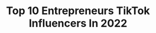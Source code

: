 ---
title: Top 10 Entrepreneurs TikTok Influencers In 2022
description: >-
  Find top entrepreneurs TikTok influencers in 2022. Most popular hashtags: #fyp #foryou #funny #duet.
platform: TikTok
hits: 2429
text_top: Discover the top-rated TikTok influencers on inBeat.
text_bottom: Our platform holds 2429 TikTok influencers like this for you to work with.
profiles:
  - username: "iamchinarenee"
    fullname: >-
      IamChinaRenee
    bio: >-
      ENTREPRENEUR
    location: "United States"
    followers: 83500
    engagement: 1098
    commentsToLikes: 0.027378
    id: ck9ejl1pu36tr0j78pij5xzea
    verified: false
    hashtags: "#trending, #foryoupage, #viral, #workout"
  - username: "business_money"
    fullname: >-
      Entrepreneurs
    bio: >-
      Learn,Earn & Grow Startup ideas 💡 Entrepreneurship❤️ Business 🔥 *You Tube*👇
    location: "India"
    followers: 12200
    engagement: 1016
    commentsToLikes: 0.023968
    id: ckbezkogokte30j233ov0otsc
    verified: false
    hashtags: "#startupindia, #businesswomen, #businesswoman, #titokindia"
  - username: "thu_cung"
    fullname: >-
      Why So Serious?
    bio: >-
      Entrepreneur
    location: "United States"
    followers: 489000
    engagement: 446
    commentsToLikes: 0.000944
    id: ckb9fw5av4ij20j23qpzcyrmg
    verified: false
    hashtags: "#thucung, #yeuthucung, #funny, #pet"
  - username: "sharayahann"
    fullname: >-
      Sharayah Ann
    bio: >-
      Sassy #30yearold in AZ BLM don’t like it leave Venmo @Sharayah-Ann Entrepreneur
    location: "United States"
    followers: 18800
    engagement: 2265
    commentsToLikes: 0.081333
    id: ckc7qxba6waxz0j23rjogzlru
    verified: false
    hashtags: "#bidenharris2020, #2020election, #biden2020, #duet"
  - username: "pariahnation"
    fullname: >-
      Pariah Nation
    bio: >-
      Podcast 🎤Politics 🏛 Youth 👩🏾‍🦱🧑🏾‍🦱Entrepreneurship 🏦Pan-African✊🏾
    location: "Kenya"
    followers: 23500
    engagement: 1909
    commentsToLikes: 0.132513
    id: cka8gg8596h3y0i78mzcspv3r
    verified: false
    hashtags: "#history, #africanhistory, #blackhistory, #tiktokkenya"
  - username: "starsandart"
    fullname: >-
      Erick Maged // إريك ماجد
    bio: >-
      اسمي إريك 🇪🇬🇸🇰 Artist / Aspiring Entrepreneur 250k soon?
    location: "Egypt"
    followers: 232800
    engagement: 1931
    commentsToLikes: 0.035154
    id: ckb9ecwjl1usg0j23apr87nsz
    verified: false
    hashtags: "#art, #egypt, #learntok, #pencil"
  - username: "vittoriald"
    fullname: >-
      vittoriald
    bio: >-
      Christian✝️ Conservative🇺🇸 Entrepreneur💰 Model💁‍♀️
    location: "United States"
    followers: 14400
    engagement: 1870
    commentsToLikes: 0.082399
    id: ckacvl92poalu0i782j8o6f1e
    verified: false
    hashtags: "#covid, #conservative, #coronavirus, #covid19"
  - username: "chedli"
    fullname: >-
      Chedli
    bio: >-
      Entrepreneur & Geek #business #mangas #gaming 👇 Tous mes liens ici 👇
    location: "France"
    followers: 431700
    engagement: 1855
    commentsToLikes: 0.028734
    id: ck81r041tlciz0j78qvw3wv4x
    verified: false
    hashtags: "#gaming, #mangas, #game, #manga"
  - username: "wizyakuza_art"
    fullname: >-
      Wizyakuza (Official)
    bio: >-
      Official Account of Wizyakuza Artist + Entrepreneur || Go Visit My Website!
    location: "United States"
    followers: 581000
    engagement: 1825
    commentsToLikes: 0.052032
    id: ck8opwctc4yr20j789re98jpk
    verified: false
    hashtags: "#wizyakuza, #akatsuki, #kakashi, #art"
  - username: "megz8403"
    fullname: >-
      Megz
    bio: >-
      Boy mom/Entrepreneur X2/💜Lupus Warrior💜/Thrill Seeker/Smile/Positivity/Ohio ☀️
    location: "United States"
    followers: 9912
    engagement: 1703
    commentsToLikes: 0.069979
    id: ckc1pgr3utxin0j23456h4uif
    verified: false
    hashtags: "#togetherfortia, #90skids, #duet, #stepintolove"
---